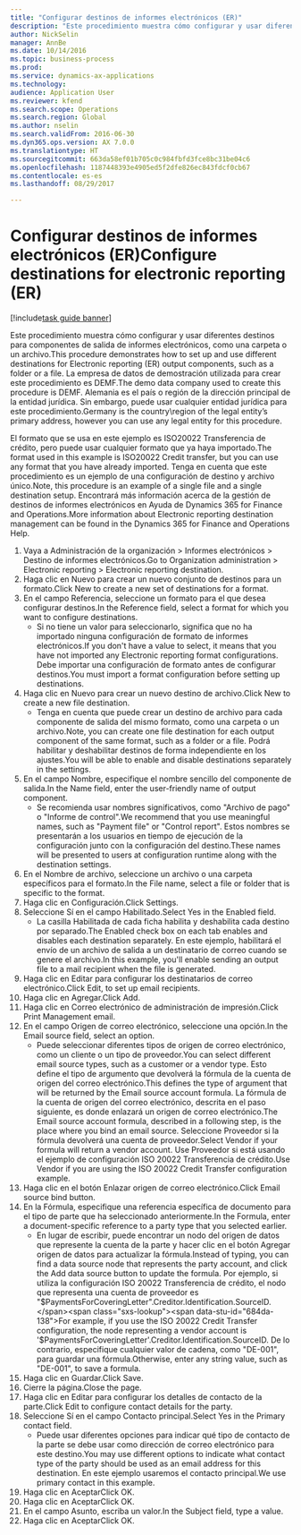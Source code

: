 ```yaml
--- 
title: "Configurar destinos de informes electrónicos (ER)"
description: "Este procedimiento muestra cómo configurar y usar diferentes destinos para componentes de salida de informes electrónicos, como una carpeta o un archivo."
author: NickSelin
manager: AnnBe
ms.date: 10/14/2016
ms.topic: business-process
ms.prod: 
ms.service: dynamics-ax-applications
ms.technology: 
audience: Application User
ms.reviewer: kfend
ms.search.scope: Operations
ms.search.region: Global
ms.author: nselin
ms.search.validFrom: 2016-06-30
ms.dyn365.ops.version: AX 7.0.0
ms.translationtype: HT
ms.sourcegitcommit: 663da58ef01b705c0c984fbfd3fce8bc31be04c6
ms.openlocfilehash: 1187448393e4905ed5f2dfe826ec843fdcf0cb67
ms.contentlocale: es-es
ms.lasthandoff: 08/29/2017

---
```

# <a name="configure-destinations-for-electronic-reporting-er"></a><span data-ttu-id="684da-103">Configurar destinos de informes electrónicos (ER)</span><span class="sxs-lookup"><span data-stu-id="684da-103">Configure destinations for electronic reporting (ER)</span></span>

[!include[task guide banner](../../includes/task-guide-banner.md)]

<span data-ttu-id="684da-104">Este procedimiento muestra cómo configurar y usar diferentes destinos para componentes de salida de informes electrónicos, como una carpeta o un archivo.</span><span class="sxs-lookup"><span data-stu-id="684da-104">This procedure demonstrates how to set up and use different destinations for Electronic reporting (ER) output components, such as a folder or a file.</span></span> <span data-ttu-id="684da-105">La empresa de datos de demostración utilizada para crear este procedimiento es DEMF.</span><span class="sxs-lookup"><span data-stu-id="684da-105">The demo data company used to create this procedure is DEMF.</span></span> <span data-ttu-id="684da-106">Alemania es el país o región de la dirección principal de la entidad jurídica. Sin embargo, puede usar cualquier entidad jurídica para este procedimiento.</span><span class="sxs-lookup"><span data-stu-id="684da-106">Germany is the country\region of the legal entity’s primary address, however you can use any legal entity for this procedure.</span></span> 

<span data-ttu-id="684da-107">El formato que se usa en este ejemplo es ISO20022 Transferencia de crédito, pero puede usar cualquier formato que ya haya importado.</span><span class="sxs-lookup"><span data-stu-id="684da-107">The format used in this example is ISO20022 Credit transfer, but you can use any format that you have already imported.</span></span> <span data-ttu-id="684da-108">Tenga en cuenta que este procedimiento es un ejemplo de una configuración de destino y archivo único.</span><span class="sxs-lookup"><span data-stu-id="684da-108">Note, this procedure is an example of a single file and a single destination setup.</span></span> <span data-ttu-id="684da-109">Encontrará más información acerca de la gestión de destinos de informes electrónicos en Ayuda de Dynamics 365 for Finance and Operations.</span><span class="sxs-lookup"><span data-stu-id="684da-109">More information about Electronic reporting destination management can be found in the Dynamics 365 for Finance and Operations Help.</span></span>

1. <span data-ttu-id="684da-110">Vaya a Administración de la organización > Informes electrónicos > Destino de informes electrónicos.</span><span class="sxs-lookup"><span data-stu-id="684da-110">Go to Organization administration > Electronic reporting > Electronic reporting destination.</span></span>
2. <span data-ttu-id="684da-111">Haga clic en Nuevo para crear un nuevo conjunto de destinos para un formato.</span><span class="sxs-lookup"><span data-stu-id="684da-111">Click New to create a new set of destinations for a format.</span></span>
3. <span data-ttu-id="684da-112">En el campo Referencia, seleccione un formato para el que desea configurar destinos.</span><span class="sxs-lookup"><span data-stu-id="684da-112">In the Reference field, select a format for which you want to configure destinations.</span></span>
    * <span data-ttu-id="684da-113">Si no tiene un valor para seleccionarlo, significa que no ha importado ninguna configuración de formato de informes electrónicos.</span><span class="sxs-lookup"><span data-stu-id="684da-113">If you don't have a value to select, it means that you have not imported any Electronic reporting format configurations.</span></span> <span data-ttu-id="684da-114">Debe importar una configuración de formato antes de configurar destinos.</span><span class="sxs-lookup"><span data-stu-id="684da-114">You must import a format configuration before setting up destinations.</span></span>  
4. <span data-ttu-id="684da-115">Haga clic en Nuevo para crear un nuevo destino de archivo.</span><span class="sxs-lookup"><span data-stu-id="684da-115">Click New to create a new file destination.</span></span>
    * <span data-ttu-id="684da-116">Tenga en cuenta que puede crear un destino de archivo para cada componente de salida del mismo formato, como una carpeta o un archivo.</span><span class="sxs-lookup"><span data-stu-id="684da-116">Note, you can create one file destination for each output component of the same format, such as a folder or a file.</span></span> <span data-ttu-id="684da-117">Podrá habilitar y deshabilitar destinos de forma independiente en los ajustes.</span><span class="sxs-lookup"><span data-stu-id="684da-117">You will be able to enable and disable destinations separately in the settings.</span></span>  
5. <span data-ttu-id="684da-118">En el campo Nombre, especifique el nombre sencillo del componente de salida.</span><span class="sxs-lookup"><span data-stu-id="684da-118">In the Name field, enter the user-friendly name of output component.</span></span>
    * <span data-ttu-id="684da-119">Se recomienda usar nombres significativos, como "Archivo de pago" o "Informe de control".</span><span class="sxs-lookup"><span data-stu-id="684da-119">We recommend that you use meaningful names, such as "Payment file" or "Control report".</span></span> <span data-ttu-id="684da-120">Estos nombres se presentarán a los usuarios en tiempo de ejecución de la configuración junto con la configuración del destino.</span><span class="sxs-lookup"><span data-stu-id="684da-120">These names will be presented to users at configuration runtime along with the destination settings.</span></span>  
6. <span data-ttu-id="684da-121">En el Nombre de archivo, seleccione un archivo o una carpeta específicos para el formato.</span><span class="sxs-lookup"><span data-stu-id="684da-121">In the File name, select a file or folder that is specific to the format.</span></span>
7. <span data-ttu-id="684da-122">Haga clic en Configuración.</span><span class="sxs-lookup"><span data-stu-id="684da-122">Click Settings.</span></span>
8. <span data-ttu-id="684da-123">Seleccione Sí en el campo Habilitado.</span><span class="sxs-lookup"><span data-stu-id="684da-123">Select Yes in the Enabled field.</span></span>
    * <span data-ttu-id="684da-124">La casilla Habilitada de cada ficha habilita y deshabilita cada destino por separado.</span><span class="sxs-lookup"><span data-stu-id="684da-124">The Enabled check box on each tab enables and disables each destination separately.</span></span> <span data-ttu-id="684da-125">En este ejemplo, habilitará el envío de un archivo de salida a un destinatario de correo cuando se genere el archivo.</span><span class="sxs-lookup"><span data-stu-id="684da-125">In this example, you'll enable sending an output file to a mail recipient when the file is generated.</span></span>  
9. <span data-ttu-id="684da-126">Haga clic en Editar para configurar los destinatarios de correo electrónico.</span><span class="sxs-lookup"><span data-stu-id="684da-126">Click Edit, to set up email recipients.</span></span>
10. <span data-ttu-id="684da-127">Haga clic en Agregar.</span><span class="sxs-lookup"><span data-stu-id="684da-127">Click Add.</span></span>
11. <span data-ttu-id="684da-128">Haga clic en Correo electrónico de administración de impresión.</span><span class="sxs-lookup"><span data-stu-id="684da-128">Click Print Management email.</span></span>
12. <span data-ttu-id="684da-129">En el campo Origen de correo electrónico, seleccione una opción.</span><span class="sxs-lookup"><span data-stu-id="684da-129">In the Email source  field, select an option.</span></span>
    * <span data-ttu-id="684da-130">Puede seleccionar diferentes tipos de origen de correo electrónico, como un cliente o un tipo de proveedor.</span><span class="sxs-lookup"><span data-stu-id="684da-130">You can select different email source types, such as a customer or a vendor type.</span></span> <span data-ttu-id="684da-131">Esto define el tipo de argumento que devolverá la fórmula de la cuenta de origen del correo electrónico.</span><span class="sxs-lookup"><span data-stu-id="684da-131">This defines the type of argument that will be returned by the Email source account formula.</span></span> <span data-ttu-id="684da-132">La fórmula de la cuenta de origen del correo electrónico, descrita en el paso siguiente, es donde enlazará un origen de correo electrónico.</span><span class="sxs-lookup"><span data-stu-id="684da-132">The Email source account formula, described in a following step, is the place where you bind an email source.</span></span> <span data-ttu-id="684da-133">Seleccione Proveedor si la fórmula devolverá una cuenta de proveedor.</span><span class="sxs-lookup"><span data-stu-id="684da-133">Select Vendor if your formula will return a vendor account.</span></span> <span data-ttu-id="684da-134">Use Proveedor si está usando el ejemplo de configuración ISO 20022 Transferencia de crédito.</span><span class="sxs-lookup"><span data-stu-id="684da-134">Use Vendor if you are using the ISO 20022 Credit Transfer configuration example.</span></span>  
13. <span data-ttu-id="684da-135">Haga clic en el botón Enlazar origen de correo electrónico.</span><span class="sxs-lookup"><span data-stu-id="684da-135">Click Email source bind button.</span></span>
14. <span data-ttu-id="684da-136">En la Fórmula, especifique una referencia específica de documento para el tipo de parte que ha seleccionado anteriormente.</span><span class="sxs-lookup"><span data-stu-id="684da-136">In the Formula, enter a document-specific reference to a party type that you selected earlier.</span></span>
    * <span data-ttu-id="684da-137">En lugar de escribir, puede encontrar un nodo del origen de datos que represente la cuenta de la parte y hacer clic en el botón Agregar origen de datos para actualizar la fórmula.</span><span class="sxs-lookup"><span data-stu-id="684da-137">Instead of typing, you can find a data source node that represents the party account, and click the Add data source button to update the formula.</span></span> <span data-ttu-id="684da-138">Por ejemplo, si utiliza la configuración ISO 20022 Transferencia de crédito, el nodo que representa una cuenta de proveedor es "$PaymentsForCoveringLetter".Creditor.Identification.SourceID.</span><span class="sxs-lookup"><span data-stu-id="684da-138">For example, if you use the ISO 20022 Credit Transfer configuration, the node representing a vendor account is '$PaymentsForCoveringLetter'.Creditor.Identification.SourceID.</span></span> <span data-ttu-id="684da-139">De lo contrario, especifique cualquier valor de cadena, como "DE-001", para guardar una fórmula.</span><span class="sxs-lookup"><span data-stu-id="684da-139">Otherwise, enter any string value, such as "DE-001", to save a formula.</span></span>  
15. <span data-ttu-id="684da-140">Haga clic en Guardar.</span><span class="sxs-lookup"><span data-stu-id="684da-140">Click Save.</span></span>
16. <span data-ttu-id="684da-141">Cierre la página.</span><span class="sxs-lookup"><span data-stu-id="684da-141">Close the page.</span></span>
17. <span data-ttu-id="684da-142">Haga clic en Editar para configurar los detalles de contacto de la parte.</span><span class="sxs-lookup"><span data-stu-id="684da-142">Click Edit to configure contact details for the party.</span></span>
18. <span data-ttu-id="684da-143">Seleccione Sí en el campo Contacto principal.</span><span class="sxs-lookup"><span data-stu-id="684da-143">Select Yes in the Primary contact field.</span></span>
    * <span data-ttu-id="684da-144">Puede usar diferentes opciones para indicar qué tipo de contacto de la parte se debe usar como dirección de correo electrónico para este destino.</span><span class="sxs-lookup"><span data-stu-id="684da-144">You may use different options to indicate what contact type of the party should be used as an email address for this destination.</span></span> <span data-ttu-id="684da-145">En este ejemplo usaremos el contacto principal.</span><span class="sxs-lookup"><span data-stu-id="684da-145">We use primary contact in this example.</span></span>  
19. <span data-ttu-id="684da-146">Haga clic en Aceptar</span><span class="sxs-lookup"><span data-stu-id="684da-146">Click OK.</span></span>
20. <span data-ttu-id="684da-147">Haga clic en Aceptar</span><span class="sxs-lookup"><span data-stu-id="684da-147">Click OK.</span></span>
21. <span data-ttu-id="684da-148">En el campo Asunto, escriba un valor.</span><span class="sxs-lookup"><span data-stu-id="684da-148">In the Subject field, type a value.</span></span>
22. <span data-ttu-id="684da-149">Haga clic en Aceptar</span><span class="sxs-lookup"><span data-stu-id="684da-149">Click OK.</span></span>


